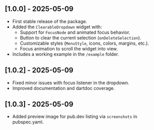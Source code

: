 ## [1.0.0] - 2025-05-09

- First stable release of the package.
- Added the `ClearableDropdown` widget with:
  - Support for `FocusNode` and animated focus behavior.
  - Button to clear the current selection (`onDeleteSelection`).
  - Customizable styles (`MenuStyle`, icons, colors, margins, etc.).
  - Focus animation to scroll the widget into view.
- Includes a working example in the `/example` folder.

## [1.0.2] - 2025-05-09

- Fixed minor issues with focus listener in the dropdown.
- Improved documentation and dartdoc coverage.

## [1.0.3] - 2025-05-09

- Added preview image for pub.dev listing via `screenshots` in pubspec.yaml.
